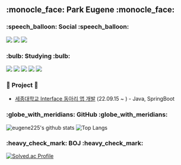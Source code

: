 
<h2><b>:monocle_face: Park Eugene :monocle_face:</b></h2>


<h3>:speech_balloon: <b>Social</b> :speech_balloon:</h3>

<a href="https://hits.seeyoufarm.com"><img src="https://hits.seeyoufarm.com/api/count/incr/badge.svg?url=https%3A%2F%2Fgithub.com%2Feugene225&count_bg=%23FF8A00&title_bg=%23000000&icon=github.svg&icon_color=%23FFA74A&title=GitHub&edge_flat=false"/></a>
<a href="https://www.instagram.com/kong_eugene225/"><img src="https://img.shields.io/badge/INSTAGRAM-E4405F?style=flat-square&logo=Instagram&logoColor=black"/></a>
<a href="https://bogleboglecoding.tistory.com/"><img src="https://img.shields.io/badge/DEV_LOG-09B3AF?style=flat-square&logo=Storyblok&logoColor=white"/></a>



<h3>:bulb: <b>Studying</b> :bulb:</h3>

<img src="https://img.shields.io/badge/java-8669AE?style=for-the-badge&logo=java&logoColor=white"> <img src="https://img.shields.io/badge/c++-00599C?style=for-the-badge&logo=C%2B%2B&logoColor=white"> <img src="https://img.shields.io/badge/python-3776AB?style=for-the-badge&logo=python&logoColor=white"> <img src="https://img.shields.io/badge/spring-6DB33F?style=for-the-badge&logo=spring&logoColor=white"> <img src="https://img.shields.io/badge/spring boot-6DB33F?style=for-the-badge&logo=spring boot&logoColor=white">



<h3>📢 <b>Project</b> 📢</h3>

* [세종대학교 Interface 동아리 앱 개발][1] (22.09.15 ~ ) - Java, SpringBoot
  
[1]:https://github.com/Interface-Co-Ltd/Interface-Server.git

 
 
<h3>:globe_with_meridians: <b>GitHub</b> :globe_with_meridians:</h3>

![eugene225's github stats](https://github-readme-stats.vercel.app/api?username=eugene225&show_icons=true&theme=tokyonight)
![Top Langs](https://github-readme-stats.vercel.app/api/top-langs/?username=eugene225&layout=compact&theme=tokyonight)



<h3>:heavy_check_mark: <b>BOJ</b> :heavy_check_mark:</h3>

[![Solved.ac Profile](http://mazassumnida.wtf/api/generate_badge?boj=zenia0225)](https://solved.ac/zenia0225)


<!---
eugene225/eugene225 is a ✨ special ✨ repository because its `README.md` (this file) appears on your GitHub profile.
You can click the Preview link to take a look at your changes.
--->
